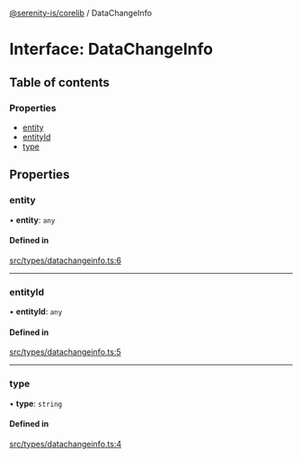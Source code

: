 [@serenity-is/corelib](../README.md) / DataChangeInfo

# Interface: DataChangeInfo

## Table of contents

### Properties

- [entity](DataChangeInfo.md#entity)
- [entityId](DataChangeInfo.md#entityid)
- [type](DataChangeInfo.md#type)

## Properties

### entity

• **entity**: `any`

#### Defined in

[src/types/datachangeinfo.ts:6](https://github.com/serenity-is/serenity/blob/master/packages/corelib/src/types/datachangeinfo.ts#L6)

___

### entityId

• **entityId**: `any`

#### Defined in

[src/types/datachangeinfo.ts:5](https://github.com/serenity-is/serenity/blob/master/packages/corelib/src/types/datachangeinfo.ts#L5)

___

### type

• **type**: `string`

#### Defined in

[src/types/datachangeinfo.ts:4](https://github.com/serenity-is/serenity/blob/master/packages/corelib/src/types/datachangeinfo.ts#L4)
